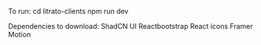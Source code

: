To run:
cd litrato-clients
npm run dev

Dependencies to download:
ShadCN UI
Reactbootstrap
React icons
Framer Motion
